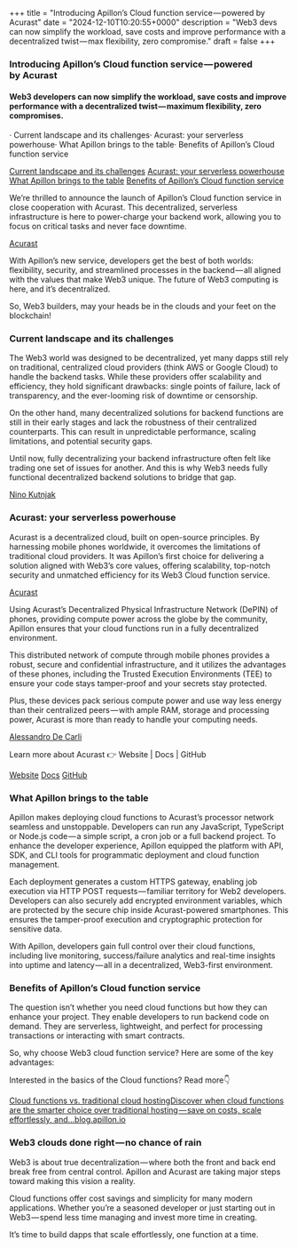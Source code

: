 +++
title = "Introducing Apillon’s Cloud function service — powered by Acurast"
date = "2024-12-10T10:20:55+0000"
description = "Web3 devs can now simplify the workload, save costs and improve performance with a decentralized twist — max flexibility, zero compromise."
draft = false
+++

### Introducing Apillon’s Cloud function service — powered by Acurast


#### Web3 developers can now simplify the workload, save costs and improve performance with a decentralized twist — maximum flexibility, zero compromises.


· Current landscape and its challenges· Acurast: your serverless powerhouse· What Apillon brings to the table· Benefits of Apillon’s Cloud function service

[Current landscape and its challenges](#3b9a)
[Acurast: your serverless powerhouse](#1c21)
[What Apillon brings to the table](#2d48)
[Benefits of Apillon’s Cloud function service](#ddd7)

We’re thrilled to announce the launch of Apillon’s Cloud function service in close cooperation with Acurast. This decentralized, serverless infrastructure is here to power-charge your backend work, allowing you to focus on critical tasks and never face downtime.

[Acurast](https://acurast.com/)

With Apillon’s new service, developers get the best of both worlds: flexibility, security, and streamlined processes in the backend — all aligned with the values that make Web3 unique. The future of Web3 computing is here, and it’s decentralized.


So, Web3 builders, may your heads be in the clouds and your feet on the blockchain!


### Current landscape and its challenges


The Web3 world was designed to be decentralized, yet many dapps still rely on traditional, centralized cloud providers (think AWS or Google Cloud) to handle the backend tasks. While these providers offer scalability and efficiency, they hold significant drawbacks: single points of failure, lack of transparency, and the ever-looming risk of downtime or censorship.


On the other hand, many decentralized solutions for backend functions are still in their early stages and lack the robustness of their centralized counterparts. This can result in unpredictable performance, scaling limitations, and potential security gaps.


Until now, fully decentralizing your backend infrastructure often felt like trading one set of issues for another. And this is why Web3 needs fully functional decentralized backend solutions to bridge that gap.

[Nino Kutnjak](https://www.linkedin.com/in/nino-kutnjak/)

### Acurast: your serverless powerhouse


Acurast is a decentralized cloud, built on open-source principles. By harnessing mobile phones worldwide, it overcomes the limitations of traditional cloud providers. It was Apillon’s first choice for delivering a solution aligned with Web3’s core values, offering scalability, top-notch security and unmatched efficiency for its Web3 Cloud function service.

[Acurast](https://acurast.com/)

Using Acurast’s Decentralized Physical Infrastructure Network (DePIN) of phones, providing compute power across the globe by the community, Apillon ensures that your cloud functions run in a fully decentralized environment.


This distributed network of compute through mobile phones provides a robust, secure and confidential infrastructure, and it utilizes the advantages of these phones, including the Trusted Execution Environments (TEE) to ensure your code stays tamper-proof and your secrets stay protected.


Plus, these devices pack serious compute power and use way less energy than their centralized peers — with ample RAM, storage and processing power, Acurast is more than ready to handle your computing needs.

[Alessandro De Carli](https://www.linkedin.com/in/alessandro-de-carli-99011428/)

Learn more about Acurast 👉 Website | Docs | GitHub

[Website](https://acurast.com/)
[Docs](https://docs.acurast.com/)
[GitHub](https://github.com/Acurast)

### What Apillon brings to the table


Apillon makes deploying cloud functions to Acurast’s processor network seamless and unstoppable. Developers can run any JavaScript, TypeScript or Node.js code — a simple script, a cron job or a full backend project. To enhance the developer experience, Apillon equipped the platform with API, SDK, and CLI tools for programmatic deployment and cloud function management.


Each deployment generates a custom HTTPS gateway, enabling job execution via HTTP POST requests — familiar territory for Web2 developers. Developers can also securely add encrypted environment variables, which are protected by the secure chip inside Acurast-powered smartphones. This ensures the tamper-proof execution and cryptographic protection for sensitive data.


With Apillon, developers gain full control over their cloud functions, including live monitoring, success/failure analytics and real-time insights into uptime and latency — all in a decentralized, Web3-first environment.


### Benefits of Apillon’s Cloud function service


The question isn’t whether you need cloud functions but how they can enhance your project. They enable developers to run backend code on demand. They are serverless, lightweight, and perfect for processing transactions or interacting with smart contracts.


So, why choose Web3 cloud function service? Here are some of the key advantages:


Interested in the basics of the Cloud functions? Read more👇

[Cloud functions vs. traditional cloud hostingDiscover when cloud functions are the smarter choice over traditional hosting — save on costs, scale effortlessly, and…blog.apillon.io](https://blog.apillon.io/cloud-functions-vs-traditional-cloud-hosting-827888bb32a3)

### Web3 clouds done right — no chance of rain


Web3 is about true decentralization — where both the front and back end break free from central control. Apillon and Acurast are taking major steps toward making this vision a reality.


Cloud functions offer cost savings and simplicity for many modern applications. Whether you’re a seasoned developer or just starting out in Web3 — spend less time managing and invest more time in creating.


It’s time to build dapps that scale effortlessly, one function at a time.

